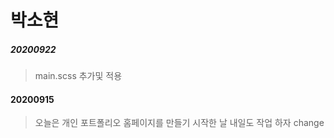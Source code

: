 # 박소현

##### 20200922
> main.scss  추가및 적용

#### 20200915
>오늘은  개인 포트폴리오 홈페이지를 만들기 시작한 날
>내일도 작업 하자
>change



